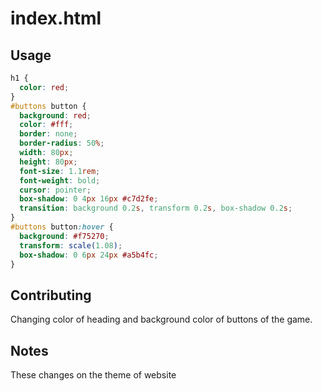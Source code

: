 # index.html

## Usage

```css
h1 {
  color: red;
}
#buttons button {
  background: red;
  color: #fff;
  border: none;
  border-radius: 50%;
  width: 80px;
  height: 80px;
  font-size: 1.1rem;
  font-weight: bold;
  cursor: pointer;
  box-shadow: 0 4px 16px #c7d2fe;
  transition: background 0.2s, transform 0.2s, box-shadow 0.2s;
}
#buttons button:hover {
  background: #f75270;
  transform: scale(1.08);
  box-shadow: 0 6px 24px #a5b4fc;
}
```

## Contributing

Changing color of heading and background color of buttons of the game.

## Notes

These changes on the theme of website
